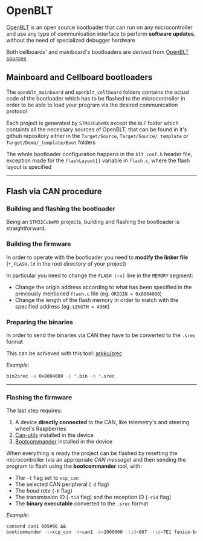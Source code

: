 # OpenBLT

[OpenBLT](https://www.feaser.com/openblt/doku.php) is an open source bootloader that can run on any microcontroller and use any type of communication interface to perform **software updates**, without the need of specialized debugger hardware

Both cellboards' and mainboard's bootloaders are derived from [OpenBLT sources](https://github.com/feaser/openblt)

## Mainboard and Cellboard bootloaders

The `openblt_mainboard` and `openblt_cellboard` folders contains the actual code of the bootloader which has to be flashed to the microcontroller in order to be able to load your program via the desired communication protocol

Each project is generated by `STM32CubeMX` except the `BLT` folder which containts all the necessary sources of OpenBLT, that can be found in it's github repository either in the `Target/Source`, `Target/Source/_template` or `Target/Demo/_template/Boot` folders

The whole bootloader configuration happens in the `blt_conf.h` header file, exception made for the `flashLayout[]` variable in `flash.c`, where the flash layout is specified

---

## Flash via CAN procedure

### Building and flashing the bootloader

Being an `STM32CubeMX` projects, building and flashing the bootloader is straightforward.

### Building the firmware

In order to operate with the bootloader you need to **modify the linker file** (`*_FLASH.ld` in the root directory of your project)

In particular you need to change the `FLASH (rx)` line in the `MEMORY` segment:
   - Change the origin address according to what has been specified in the previously mentioned `flash.c` file (eg. `ORIGIN = 0x8004000`)
   - Change the length of the flash memory in order to match with the specified address (eg. `LENGTH = 496K`)

### Preparing the binaries

In order to send the binaries via CAN they have to be converted to the `.srec` format

This can be achieved with this tool: [arkku/srec](https://github.com/arkku/srec)

*Example*:
```bash
bin2srec -a 0x8004000 -i *.bin -o *.srec
```
---

### Flashing the firmware

The last step requires:
1. A device **directly connected** to the CAN, like telemetry's and steering wheel's Raspberries
2. [Can-utils](https://elinux.org/Can-utils) installed in the device
3. [Bootcommander](https://www.feaser.com/openblt/doku.php?id=manual:bootcommander) installed in the device

When everything is ready the project can be flashed by resetting the microcontroller (via an appropriate *CAN message*)
and then sending the program to flash using the **bootcommander** tool, with:
- The `-t` flag set to `xcp_can`
- The selected CAN peripheral (`-d` flag)
- The *baud rate* (`-b` flag)
- The transmission ID (`-tid` flag) and the reception ID (`-rid` flag)
- The **binary executable** converted to the `.srec` format

*Example*:
```bash
cansend can1 005#00 &&
bootcommander -t=xcp_can -d=can1 -b=1000000 -tid=667 -rid=7E1 fenice-bms.srec
```
